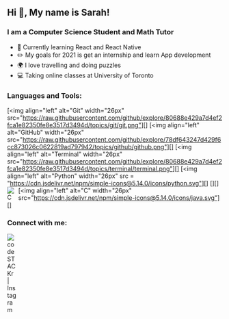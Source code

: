 ## Hi :wave:, My name is Sarah!

### I am a Computer Science Student and Math Tutor
- :brain: Currently learning React and React Native
- :pencil2: My goals for 2021 is get an internship and learn App development
- :earth_africa: I love travelling and doing puzzles
- :computer: Taking online classes at University of Toronto

### Languages and Tools:
[<img align="left" alt="Git" width="26px" src="https://raw.githubusercontent.com/github/explore/80688e429a7d4ef2fca1e82350fe8e3517d3494d/topics/git/git.png"][]
[<img align="left" alt="GitHub" width="26px" src="https://raw.githubusercontent.com/github/explore/78df643247d429f6cc873026c0622819ad797942/topics/github/github.png"][]
[<img align="left" alt="Terminal" width="26px" src="https://raw.githubusercontent.com/github/explore/80688e429a7d4ef2fca1e82350fe8e3517d3494d/topics/terminal/terminal.png"][]
[<img align="left" alt="Python" width="26px" src = "https://cdn.jsdelivr.net/npm/simple-icons@5.14.0/icons/python.svg"][]
[<img align="left" alt="C" width="26px" src="https://cdn.jsdelivr.net/npm/simple-icons@5.14.0/icons/c.svg" />][]
[<img align="left" alt="C" width="26px" src="https://cdn.jsdelivr.net/npm/simple-icons@5.14.0/icons/java.svg"][]


### Connect with me:
[<img align="left" alt="codeSTACKr | Instagram" width="22px" src="https://cdn.jsdelivr.net/npm/simple-icons@v3/icons/instagram.svg" />][instagram]


[instagram]: https://instagram.com/sarah_khv 

